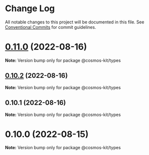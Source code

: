 # Change Log

All notable changes to this project will be documented in this file.
See [Conventional Commits](https://conventionalcommits.org) for commit guidelines.

# [0.11.0](https://github.com/cosmology-tech/cosmos-kit/compare/@cosmos-kit/types@0.10.2...@cosmos-kit/types@0.11.0) (2022-08-16)

**Note:** Version bump only for package @cosmos-kit/types





## [0.10.2](https://github.com/cosmology-tech/cosmos-kit/compare/@cosmos-kit/types@0.10.1...@cosmos-kit/types@0.10.2) (2022-08-16)

**Note:** Version bump only for package @cosmos-kit/types





## 0.10.1 (2022-08-16)

**Note:** Version bump only for package @cosmos-kit/types





# 0.10.0 (2022-08-15)

**Note:** Version bump only for package @cosmos-kit/types
